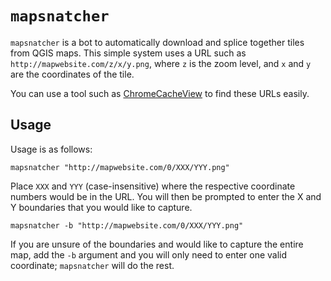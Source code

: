 # `mapsnatcher`

`mapsnatcher` is a bot to automatically download and splice together tiles from
QGIS maps. This simple system uses a URL such as
`http://mapwebsite.com/z/x/y.png`, where `z` is the zoom level, and `x` and `y`
are the coordinates of the tile.

You can use a tool such as
[ChromeCacheView](https://www.nirsoft.net/utils/chrome_cache_view.html) to find
these URLs easily.

## Usage

Usage is as follows:

```mapsnatcher "http://mapwebsite.com/0/XXX/YYY.png"```

Place `XXX` and `YYY` (case-insensitive) where the respective coordinate
numbers would be in the URL. You will then be prompted to enter the X and Y
boundaries that you would like to capture.

```mapsnatcher -b "http://mapwebsite.com/0/XXX/YYY.png"```

If you are unsure of the boundaries and would like to capture the entire map,
add the `-b` argument and you will only need to enter one valid coordinate;
`mapsnatcher` will do the rest.
